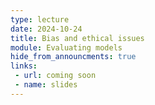 ```yaml
---
type: lecture
date: 2024-10-24
title: Bias and ethical issues
module: Evaluating models
hide_from_announcments: true
links: 
 - url: coming soon
 - name: slides
---
```

<!-- **Suggested Readings:** -->
<!-- - [Readings 1](coming_soon) -->
<!-- - [Readings 2](coming_soon) -->

